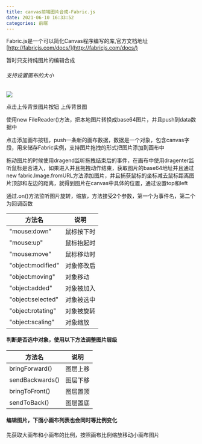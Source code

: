```yaml
---
title: canvas前端图片合成-Fabric.js
date: 2021-06-10 16:33:52
categories: 前端
---
```

Fabric.js是一个可以简化Canvas程序编写的库,官方文档地址[http://fabricjs.com/docs/](http://fabricjs.com/docs/)

暂时只支持纯图片的编辑合成

###### 支持设置画布的大小

![](https://upload-images.jianshu.io/upload_images/10024246-e7ecd000a4d55435.png?imageMogr2/auto-orient/strip%7CimageView2/2/w/1240)


点击上传背景图片按钮 上传背景图

使用new FileReader()方法，把本地图片转换成base64图片，并且push到data数据中

点击添加画布按钮，push一条新的画布数据，数据是一个对象，包含canvas字段，用来储存Fabric实例，支持图片拖拽的形式把图片添加到画布中

拖动图片的时候使用dragend监听拖拽结束后的事件，在画布中使用dragenter监听鼠标是否进入，如果进入并且拖拽动作结束，获取图片的base64地址并且通过new fabric.Image.fromURL方法添加图片，并且捕获鼠标的坐标减去鼠标距离图片顶部和左边的距离，就得到图片在canvas中具体的位置，通过设置top和left

通过.on()方法监听图片旋转，缩放，方法接受2个参数，第一个为事件名，第二个为回调函数

| 方法名 | 说明 |
| --- | --- |
| "mouse:down" | 鼠标按下时 |
| "mouse:up" | 鼠标抬起时 |
| "mouse:move" | 鼠标移动时 |
| "object:modified" | 对象修改后 |
| "object:moving" | 对象移动 |
| "object:added" | 对象被加入 |
| "object:selected" | 对象被选中 |
| "object:rotating" | 对象被旋转 |
| "object:scaling" | 对象缩放 |

#### 判断是否选中对象，使用以下方法调整图片层级

| 方法名 | 说明 |
| --- | --- |
| bringForward() | 图层上移 |
| sendBackwards() | 图层下移 |
| bringToFront() | 图层置顶 |
| sendToBack() | 图层置底 |

#### 编辑图片，下面小画布列表也会同时等比例变化

先获取大画布和小画布的比例，按照画布比例缩放移动小画布图片
